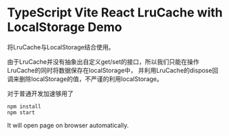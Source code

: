 TypeScript Vite React LruCache with LocalStorage Demo
===========================

将LruCache与LocalStorage结合使用。

由于LruCache并没有抽象出自定义get/set的接口，所以我们只能在操作LruCache的同时将数据保存在localStorage中，
并利用LruCache的dispose回调来删除localStorage的值，不严谨的利用localStorage。

对于普通开发加速够用了

```
npm install
npm start
```

It will open page on browser automatically.
